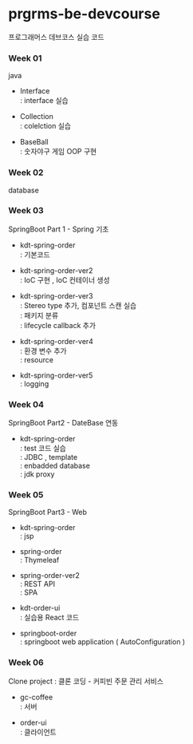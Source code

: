# prgrms-be-devcourse

프로그래머스 데브코스 실습 코드

### Week 01

java <br>

- Interface<br>
  : interface 실습<br>

- Collection<br>
  : colelction 실습<br>

- BaseBall<br>
  : 숫자야구 게임 OOP 구현<br>

### Week 02

database<br>

### Week 03

SpringBoot Part 1 - Spring 기초<br>

- kdt-spring-order<br>
  : 기본코드<br>

- kdt-spring-order-ver2<br>
  : IoC 구현 , IoC 컨테이너 생성<br>

- kdt-spring-order-ver3<br>
  : Stereo type 추가, 컴포넌트 스캔 실습 <br>
  : 패키지 분류<br>
  : lifecycle callback 추가<br>

- kdt-spring-order-ver4<br>
  : 환경 변수 추가<br>
  : resource<br>

- kdt-spring-order-ver5<br>
  : logging<br>

### Week 04

SpringBoot Part2 - DateBase 연동<br>

- kdt-spring-order<br>
  : test 코드 실습<br>
  : JDBC , template<br>
  : enbadded database<br>
  : jdk proxy<br>

### Week 05

SpringBoot Part3 - Web<br>

- kdt-spring-order<br>
  : jsp<br>

- spring-order<br>
  : Thymeleaf<br>

- spring-order-ver2<br>
  : REST API<br>
  : SPA<br>

- kdt-order-ui<br>
  : 실습용 React 코드

- springboot-order<br>
  : springboot web application
  ( AutoConfiguration )

### Week 06
  
Clone project : 클론 코딩 - 커피빈 주문 관리 서비스<br>

- gc-coffee<br>
  : 서버<br>

- order-ui<br>
  : 클라이언트<br>